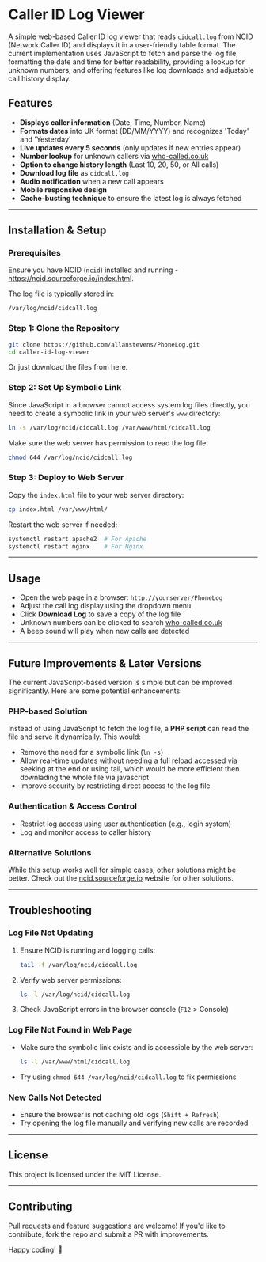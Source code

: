 # Caller ID Log Viewer

A simple web-based Caller ID log viewer that reads `cidcall.log` from NCID (Network Caller ID) and displays it in a user-friendly table format. The current implementation uses JavaScript to fetch and parse the log file, formatting the date and time for better readability, providing a lookup for unknown numbers, and offering features like log downloads and adjustable call history display.

## Features
- **Displays caller information** (Date, Time, Number, Name)
- **Formats dates** into UK format (DD/MM/YYYY) and recognizes 'Today' and 'Yesterday'
- **Live updates every 5 seconds** (only updates if new entries appear)
- **Number lookup** for unknown callers via [who-called.co.uk](https://who-called.co.uk)
- **Option to change history length** (Last 10, 20, 50, or All calls)
- **Download log file** as `cidcall.log`
- **Audio notification** when a new call appears
- **Mobile responsive design**
- **Cache-busting technique** to ensure the latest log is always fetched

---

## Installation & Setup

### Prerequisites
Ensure you have NCID (`ncid`) installed and running - https://ncid.sourceforge.io/index.html. 

The log file is typically stored in:
```
/var/log/ncid/cidcall.log
```

### Step 1: Clone the Repository
```sh
git clone https://github.com/allanstevens/PhoneLog.git
cd caller-id-log-viewer
```
Or just download the files from here.

### Step 2: Set Up Symbolic Link
Since JavaScript in a browser cannot access system log files directly, you need to create a symbolic link in your web server's `www` directory:

```sh
ln -s /var/log/ncid/cidcall.log /var/www/html/cidcall.log
```

Make sure the web server has permission to read the log file:
```sh
chmod 644 /var/log/ncid/cidcall.log
```

### Step 3: Deploy to Web Server
Copy the `index.html` file to your web server directory:
```sh
cp index.html /var/www/html/
```
Restart the web server if needed:
```sh
systemctl restart apache2  # For Apache
systemctl restart nginx    # For Nginx
```

---

## Usage
- Open the web page in a browser: `http://yourserver/PhoneLog`
- Adjust the call log display using the dropdown menu
- Click **Download Log** to save a copy of the log file
- Unknown numbers can be clicked to search [who-called.co.uk](https://who-called.co.uk)
- A beep sound will play when new calls are detected

---

## Future Improvements & Later Versions
The current JavaScript-based version is simple but can be improved significantly. Here are some potential enhancements:

### **PHP-based Solution**
Instead of using JavaScript to fetch the log file, a **PHP script** can read the file and serve it dynamically. This would:
- Remove the need for a symbolic link (`ln -s`)
- Allow real-time updates without needing a full reload accessed via seeking at the end or using tail, which would be more efficient then downlading the whole file via javascript
- Improve security by restricting direct access to the log file

### **Authentication & Access Control**
- Restrict log access using user authentication (e.g., login system)
- Log and monitor access to caller history

### **Alternative Solutions**
While this setup works well for simple cases, other solutions might be better.  Check out the [ncid.sourceforge.io](https://ncid.sourceforge.io) website for other solutions.

---

## Troubleshooting
### **Log File Not Updating**
1. Ensure NCID is running and logging calls:
   ```sh
   tail -f /var/log/ncid/cidcall.log
   ```
2. Verify web server permissions:
   ```sh
   ls -l /var/log/ncid/cidcall.log
   ```
3. Check JavaScript errors in the browser console (`F12` > Console)

### **Log File Not Found in Web Page**
- Make sure the symbolic link exists and is accessible by the web server:
  ```sh
  ls -l /var/www/html/cidcall.log
  ```
- Try using `chmod 644 /var/log/ncid/cidcall.log` to fix permissions

### **New Calls Not Detected**
- Ensure the browser is not caching old logs (`Shift + Refresh`)
- Try opening the log file manually and verifying new calls are recorded

---

## License
This project is licensed under the MIT License.

---

## Contributing
Pull requests and feature suggestions are welcome! If you'd like to contribute, fork the repo and submit a PR with improvements.

Happy coding! 🚀
